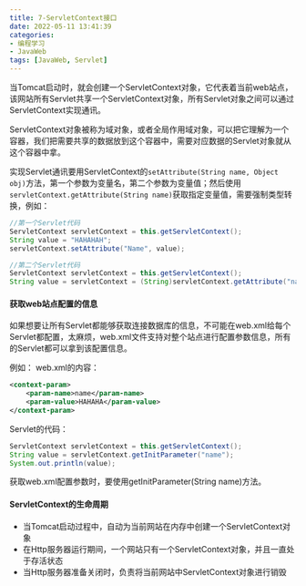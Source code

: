 ```yaml
---
title: 7-ServletContext接口
date: 2022-05-11 13:41:39
categories: 
- 编程学习
- JavaWeb
tags: [JavaWeb, Servlet]
---
```






当Tomcat启动时，就会创建一个ServletContext对象，它代表着当前web站点，该网站所有Servlet共享一个ServletContext对象，所有Servlet对象之间可以通过ServletContext实现通讯。

ServletContext对象被称为域对象，或者全局作用域对象，可以把它理解为一个容器，我们把需要共享的数据放到这个容器中，需要对应数据的Servlet对象就从这个容器中拿。

实现Servlet通讯要用ServletContext的`setAttribute(String name, Object obj)`方法，第一个参数为变量名，第二个参数为变量值；然后使用`servletContext.getAttribute(String name)`获取指定变量值，需要强制类型转换，例如：

```java
//第一个Servlet代码
ServletContext servletContext = this.getServletContext();
String value = "HAHAHAH";
servletContext.setAttribute("Name", value);

//第二个Servlet代码
ServletContext servletContext = this.getServletContext();
String value = servletContext = (String)servletContext.getAttribute("name");
```



#### 获取web站点配置的信息

如果想要让所有Servlet都能够获取连接数据库的信息，不可能在web.xml给每个Servlet都配置，太麻烦，web.xml文件支持对整个站点进行配置参数信息，所有的Servlet都可以拿到该配置信息。

例如：
web.xml的内容：

```xml
<context-param>
    <param-name>name</param-name>
    <param-value>HAHAHA</param-value>
</context-param>
```

Servlet的代码：

```java
ServletContext servletContext = this.getServletContext();
String value = servletContext.getInitParameter("name");
System.out.println(value);
```

获取web.xml配置参数时，要使用getInitParameter(String name)方法。

#### ServletContext的生命周期

- 当Tomcat启动过程中，自动为当前网站在内存中创建一个ServletContext对象
- 在Http服务器运行期间，一个网站只有一个ServletContext对象，并且一直处于存活状态
- 当Http服务器准备关闭时，负责将当前网站中ServletContext对象进行销毁




